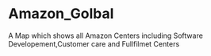 # Amazon_Golbal
A Map which shows all Amazon Centers including Software Developement,Customer care and Fullfilmet Centers
